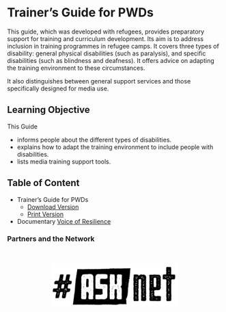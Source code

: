 # Trainer’s Guide for PWDs

This guide, which was developed with refugees, provides preparatory support for training and curriculum development. Its aim is to address inclusion in training programmes in refugee camps.
It covers three types of disability: general physical disabilities (such as paralysis), and specific disabilities (such as blindness and deafness). It offers advice on adapting the training environment to these circumstances.

It also distinguishes between general support services and those specifically designed for media use.

## Learning Objective 
This Guide 
+ informs people about the different types of disabilities.
+ explains how to adapt the training environment to include people with disabilities.
+ lists media training support tools.

## Table of Content

+ Trainer’s Guide for PWDs
    + [Download Version](/materials/Trainers_Guide_PWDs-reduced_file.pdf)
    + [Print Version](/materials/Trainers_Guide_PWDs-Print.pdf)
+ Documentary [Voice of Resilience](https://www.youtube.com/watch?v=zccmWhQdZAo)

### Partners and the Network
<br>

<p align="center" width="100%" >
 <a href="https://asknet.community/"> <img height="100" src="/images/asknet-logo.png" alt="ASKnet Logo"/> </a>
<!--- <img height="100" src="/images/PA-Logo-HD.png" alt="Platform Africa Logo"/>
 <img height="100" src="/images/CC4D.png" alt="CC4D Logo"/> -->
</p>
